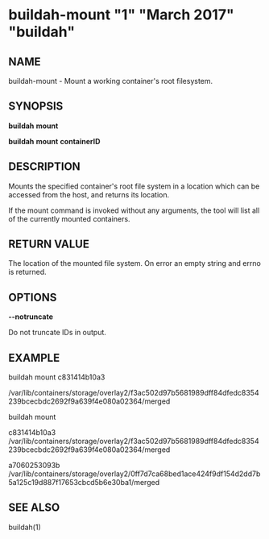 # buildah-mount "1" "March 2017" "buildah"

## NAME
buildah\-mount - Mount a working container's root filesystem.

## SYNOPSIS
**buildah** **mount**

**buildah** **mount** **containerID**

## DESCRIPTION
Mounts the specified container's root file system in a location which can be
accessed from the host, and returns its location.

If the mount command is invoked without any arguments, the tool will list all of the
currently mounted containers.

## RETURN VALUE
The location of the mounted file system.  On error an empty string and errno is
returned.

## OPTIONS

**--notruncate**

Do not truncate IDs in output.

## EXAMPLE

buildah mount c831414b10a3

/var/lib/containers/storage/overlay2/f3ac502d97b5681989dff84dfedc8354239bcecbdc2692f9a639f4e080a02364/merged

buildah mount

c831414b10a3 /var/lib/containers/storage/overlay2/f3ac502d97b5681989dff84dfedc8354239bcecbdc2692f9a639f4e080a02364/merged

a7060253093b /var/lib/containers/storage/overlay2/0ff7d7ca68bed1ace424f9df154d2dd7b5a125c19d887f17653cbcd5b6e30ba1/merged

## SEE ALSO
buildah(1)
